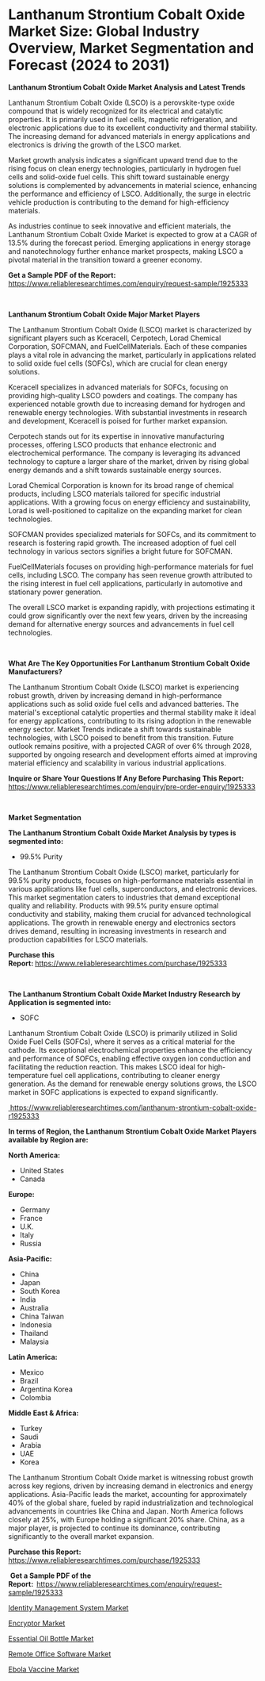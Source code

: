 <p><h1>Lanthanum Strontium Cobalt Oxide Market Size: Global Industry Overview, Market Segmentation and Forecast (2024 to 2031)</h1></p><p><strong>Lanthanum Strontium Cobalt Oxide Market Analysis and Latest Trends</strong></p>
<p><p>Lanthanum Strontium Cobalt Oxide (LSCO) is a perovskite-type oxide compound that is widely recognized for its electrical and catalytic properties. It is primarily used in fuel cells, magnetic refrigeration, and electronic applications due to its excellent conductivity and thermal stability. The increasing demand for advanced materials in energy applications and electronics is driving the growth of the LSCO market.</p><p>Market growth analysis indicates a significant upward trend due to the rising focus on clean energy technologies, particularly in hydrogen fuel cells and solid-oxide fuel cells. This shift toward sustainable energy solutions is complemented by advancements in material science, enhancing the performance and efficiency of LSCO. Additionally, the surge in electric vehicle production is contributing to the demand for high-efficiency materials.</p><p>As industries continue to seek innovative and efficient materials, the Lanthanum Strontium Cobalt Oxide Market is expected to grow at a CAGR of 13.5% during the forecast period. Emerging applications in energy storage and nanotechnology further enhance market prospects, making LSCO a pivotal material in the transition toward a greener economy.</p></p>
<p><strong>Get a Sample PDF of the Report:&nbsp;</strong> <a href="https://www.reliableresearchtimes.com/enquiry/request-sample/1925333?utm_campaign=1602&utm_medium=2&utm_source=Github&utm_content=ia&utm_term=24102024&utm_id=lanthanum-strontium-cobalt-oxide">https://www.reliableresearchtimes.com/enquiry/request-sample/1925333</a></p>
<p>&nbsp;</p>
<p><strong>Lanthanum Strontium Cobalt Oxide Major Market Players</strong></p>
<p><p>The Lanthanum Strontium Cobalt Oxide (LSCO) market is characterized by significant players such as Kceracell, Cerpotech, Lorad Chemical Corporation, SOFCMAN, and FuelCellMaterials. Each of these companies plays a vital role in advancing the market, particularly in applications related to solid oxide fuel cells (SOFCs), which are crucial for clean energy solutions.</p><p>Kceracell specializes in advanced materials for SOFCs, focusing on providing high-quality LSCO powders and coatings. The company has experienced notable growth due to increasing demand for hydrogen and renewable energy technologies. With substantial investments in research and development, Kceracell is poised for further market expansion.</p><p>Cerpotech stands out for its expertise in innovative manufacturing processes, offering LSCO products that enhance electronic and electrochemical performance. The company is leveraging its advanced technology to capture a larger share of the market, driven by rising global energy demands and a shift towards sustainable energy sources.</p><p>Lorad Chemical Corporation is known for its broad range of chemical products, including LSCO materials tailored for specific industrial applications. With a growing focus on energy efficiency and sustainability, Lorad is well-positioned to capitalize on the expanding market for clean technologies.</p><p>SOFCMAN provides specialized materials for SOFCs, and its commitment to research is fostering rapid growth. The increased adoption of fuel cell technology in various sectors signifies a bright future for SOFCMAN. </p><p>FuelCellMaterials focuses on providing high-performance materials for fuel cells, including LSCO. The company has seen revenue growth attributed to the rising interest in fuel cell applications, particularly in automotive and stationary power generation.</p><p>The overall LSCO market is expanding rapidly, with projections estimating it could grow significantly over the next few years, driven by the increasing demand for alternative energy sources and advancements in fuel cell technologies.</p></p>
<p>&nbsp;</p>
<p><strong>What Are The Key Opportunities For Lanthanum Strontium Cobalt Oxide Manufacturers?</strong></p>
<p><p>The Lanthanum Strontium Cobalt Oxide (LSCO) market is experiencing robust growth, driven by increasing demand in high-performance applications such as solid oxide fuel cells and advanced batteries. The material's exceptional catalytic properties and thermal stability make it ideal for energy applications, contributing to its rising adoption in the renewable energy sector. Market Trends indicate a shift towards sustainable technologies, with LSCO poised to benefit from this transition. Future outlook remains positive, with a projected CAGR of over 6% through 2028, supported by ongoing research and development efforts aimed at improving material efficiency and scalability in various industrial applications.</p></p>
<p><strong>Inquire or Share Your Questions If Any Before Purchasing This Report:</strong> <a href="https://www.reliableresearchtimes.com/enquiry/pre-order-enquiry/1925333?utm_campaign=1602&utm_medium=2&utm_source=Github&utm_content=ia&utm_term=24102024&utm_id=lanthanum-strontium-cobalt-oxide">https://www.reliableresearchtimes.com/enquiry/pre-order-enquiry/1925333</a></p>
<p>&nbsp;</p>
<p><strong>Market Segmentation</strong></p>
<p><strong>The Lanthanum Strontium Cobalt Oxide Market Analysis by types is segmented into:</strong></p>
<p><ul><li>99.5% Purity</li></ul></p>
<p><p>The Lanthanum Strontium Cobalt Oxide (LSCO) market, particularly for 99.5% purity products, focuses on high-performance materials essential in various applications like fuel cells, superconductors, and electronic devices. This market segmentation caters to industries that demand exceptional quality and reliability. Products with 99.5% purity ensure optimal conductivity and stability, making them crucial for advanced technological applications. The growth in renewable energy and electronics sectors drives demand, resulting in increasing investments in research and production capabilities for LSCO materials.</p></p>
<p><strong>Purchase this Report:&nbsp;</strong><a href="https://www.reliableresearchtimes.com/purchase/1925333?utm_campaign=1602&utm_medium=2&utm_source=Github&utm_content=ia&utm_term=24102024&utm_id=lanthanum-strontium-cobalt-oxide">https://www.reliableresearchtimes.com/purchase/1925333</a></p>
<p>&nbsp;</p>
<p><strong>The Lanthanum Strontium Cobalt Oxide Market Industry Research by Application is segmented into:</strong></p>
<p><ul><li>SOFC</li></ul></p>
<p><p>Lanthanum Strontium Cobalt Oxide (LSCO) is primarily utilized in Solid Oxide Fuel Cells (SOFCs), where it serves as a critical material for the cathode. Its exceptional electrochemical properties enhance the efficiency and performance of SOFCs, enabling effective oxygen ion conduction and facilitating the reduction reaction. This makes LSCO ideal for high-temperature fuel cell applications, contributing to cleaner energy generation. As the demand for renewable energy solutions grows, the LSCO market in SOFC applications is expected to expand significantly.</p></p>
<p><a href="https://www.reliableresearchtimes.com/lanthanum-strontium-cobalt-oxide-r1925333?utm_campaign=1602&utm_medium=2&utm_source=Github&utm_content=ia&utm_term=24102024&utm_id=lanthanum-strontium-cobalt-oxide">&nbsp;https://www.reliableresearchtimes.com/lanthanum-strontium-cobalt-oxide-r1925333</a></p>
<p><strong>In terms of Region, the Lanthanum Strontium Cobalt Oxide Market Players available by Region are:</strong></p>
<p>
    <p> <strong> North America: </strong>
        <ul>
            <li>United States</li>
            <li>Canada</li>
        </ul>
        </p> 
    <p> <strong> Europe: </strong>
        <ul>
            <li>Germany</li>
            <li>France</li>
            <li>U.K.</li>
            <li>Italy</li>
            <li>Russia</li>
        </ul>
        </p> 
    <p> <strong> Asia-Pacific: </strong>
        <ul>
            <li>China</li>
            <li>Japan</li>
            <li>South Korea</li>
            <li>India</li>
            <li>Australia</li>
            <li>China Taiwan</li>
            <li>Indonesia</li>
            <li>Thailand</li>
            <li>Malaysia</li>
        </ul>
        </p> 
    <p> <strong> Latin America: </strong>
        <ul>
            <li>Mexico</li>
            <li>Brazil</li>
            <li>Argentina Korea</li>
            <li>Colombia</li>
        </ul>
        </p> 
    <p> <strong> Middle East & Africa: </strong>
        <ul>
            <li>Turkey</li>
            <li>Saudi</li>
            <li>Arabia</li>
            <li>UAE</li>
            <li>Korea</li>
        </ul>
    </p>
    </p>
<p><p>The Lanthanum Strontium Cobalt Oxide market is witnessing robust growth across key regions, driven by increasing demand in electronics and energy applications. Asia-Pacific leads the market, accounting for approximately 40% of the global share, fueled by rapid industrialization and technological advancements in countries like China and Japan. North America follows closely at 25%, with Europe holding a significant 20% share. China, as a major player, is projected to continue its dominance, contributing significantly to the overall market expansion.</p></p>
<p><strong>Purchase this Report: </strong><a href="https://www.reliableresearchtimes.com/purchase/1925333?utm_campaign=1602&utm_medium=2&utm_source=Github&utm_content=ia&utm_term=24102024&utm_id=lanthanum-strontium-cobalt-oxide">https://www.reliableresearchtimes.com/purchase/1925333</a></p>
<p>&nbsp;<strong>Get a Sample PDF of the Report:&nbsp;&nbsp;</strong><a href="https://www.reliableresearchtimes.com/enquiry/request-sample/1925333?utm_campaign=1602&utm_medium=2&utm_source=Github&utm_content=ia&utm_term=24102024&utm_id=lanthanum-strontium-cobalt-oxide">https://www.reliableresearchtimes.com/enquiry/request-sample/1925333</a></p>
<p><strong></strong></p>
<p><p><a href="https://www.linkedin.com/pulse/identity-management-system-market-research-report-exploring-7y5yc?utm_campaign=1602&utm_medium=2&utm_source=Github&utm_content=ia&utm_term=24102024&utm_id=lanthanum-strontium-cobalt-oxide">Identity Management System Market</a></p><p><a href="https://www.linkedin.com/pulse/encryptor-market-revolution-size-share-emerging-trends-2024-enofc?utm_campaign=1602&utm_medium=2&utm_source=Github&utm_content=ia&utm_term=24102024&utm_id=lanthanum-strontium-cobalt-oxide">Encryptor Market</a></p><p><a href="https://www.linkedin.com/pulse/strategic-roadmap-global-essential-oil-bottle-market-insights-hpctf?utm_campaign=1602&utm_medium=2&utm_source=Github&utm_content=ia&utm_term=24102024&utm_id=lanthanum-strontium-cobalt-oxide">Essential Oil Bottle Market</a></p><p><a href="https://www.linkedin.com/pulse/remote-office-software-market-revolution-size-share-emerging-vce7c?utm_campaign=1602&utm_medium=2&utm_source=Github&utm_content=ia&utm_term=24102024&utm_id=lanthanum-strontium-cobalt-oxide">Remote Office Software Market</a></p><p><a href="https://www.linkedin.com/pulse/ebola-vaccine-market-velocity-6-cagr-trajectory-2024-2031-r7vye?utm_campaign=1602&utm_medium=2&utm_source=Github&utm_content=ia&utm_term=24102024&utm_id=lanthanum-strontium-cobalt-oxide">Ebola Vaccine Market</a></p></p>